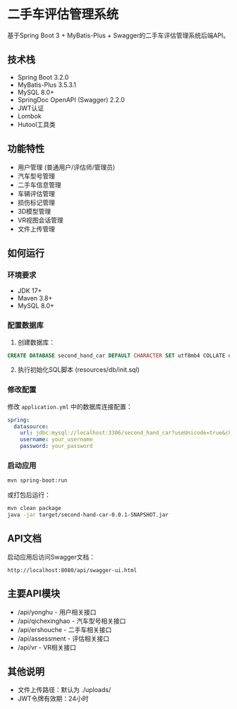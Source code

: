# 二手车评估管理系统

基于Spring Boot 3 + MyBatis-Plus + Swagger的二手车评估管理系统后端API。

## 技术栈

- Spring Boot 3.2.0
- MyBatis-Plus 3.5.3.1
- MySQL 8.0+
- SpringDoc OpenAPI (Swagger) 2.2.0
- JWT认证
- Lombok
- Hutool工具类

## 功能特性

- 用户管理 (普通用户/评估师/管理员)
- 汽车型号管理
- 二手车信息管理
- 车辆评估管理
- 损伤标记管理
- 3D模型管理
- VR视图会话管理
- 文件上传管理

## 如何运行

### 环境要求

- JDK 17+
- Maven 3.8+
- MySQL 8.0+

### 配置数据库

1. 创建数据库：

```sql
CREATE DATABASE second_hand_car DEFAULT CHARACTER SET utf8mb4 COLLATE utf8mb4_general_ci;
```

2. 执行初始化SQL脚本 (resources/db/init.sql)

### 修改配置

修改 `application.yml` 中的数据库连接配置：

```yaml
spring:
  datasource:
    url: jdbc:mysql://localhost:3306/second_hand_car?useUnicode=true&characterEncoding=utf8&serverTimezone=Asia/Shanghai&useSSL=false
    username: your_username
    password: your_password
```

### 启动应用

```bash
mvn spring-boot:run
```

或打包后运行：

```bash
mvn clean package
java -jar target/second-hand-car-0.0.1-SNAPSHOT.jar
```

## API文档

启动应用后访问Swagger文档：

```
http://localhost:8080/api/swagger-ui.html
```

## 主要API模块

- /api/yonghu - 用户相关接口
- /api/qichexinghao - 汽车型号相关接口
- /api/ershouche - 二手车相关接口
- /api/assessment - 评估相关接口
- /api/vr - VR相关接口

## 其他说明

- 文件上传路径：默认为 ./uploads/
- JWT令牌有效期：24小时 